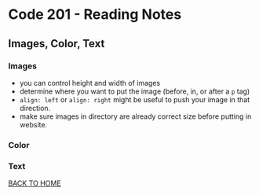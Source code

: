 # Code 201 - Reading Notes
<!-- All notes were taken from Reading assignment 5 references in Jon Duckett's book and online references-->
## Images, Color, Text
### Images
- you can control height and width of images
- determine where you want to put the image (before, in, or after a `p` tag)
- `align: left` or `align: right` might be useful to push your image in that direction.
- make sure images in directory are already correct size before putting in website.

### Color


### Text




[BACK TO HOME](../README.md)